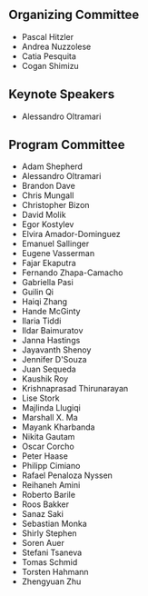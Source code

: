 ## Organizing Committee
* Pascal Hitzler
* Andrea Nuzzolese
* Catia Pesquita
* Cogan Shimizu

## Keynote Speakers
* Alessandro Oltramari

## Program Committee
* Adam Shepherd
* Alessandro Oltramari
* Brandon Dave
* Chris Mungall
* Christopher Bizon
* David Molik
* Egor Kostylev
* Elvira Amador-Dominguez
* Emanuel Sallinger
* Eugene Vasserman
* Fajar Ekaputra
* Fernando Zhapa-Camacho
* Gabriella Pasi
* Guilin Qi
* Haiqi Zhang
* Hande McGinty
* Ilaria Tiddi
* Ildar Baimuratov
* Janna Hastings
* Jayavanth Shenoy
* Jennifer D'Souza
* Juan Sequeda
* Kaushik Roy
* Krishnaprasad Thirunarayan
* Lise Stork
* Majlinda Llugiqi
* Marshall X. Ma
* Mayank Kharbanda
* Nikita Gautam
* Oscar Corcho
* Peter Haase
* Philipp Cimiano
* Rafael Penaloza Nyssen
* Reihaneh Amini
* Roberto Barile
* Roos Bakker
* Sanaz Saki
* Sebastian Monka
* Shirly Stephen
* Soren Auer
* Stefani Tsaneva
* Tomas Schmid
* Torsten Hahmann
* Zhengyuan Zhu
